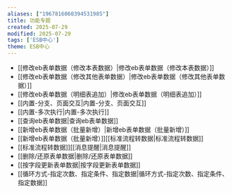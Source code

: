 ```yaml
---
aliases: ["1967816060394531985"]
title: 功能专题
created: 2025-07-29
modified: 2025-07-29
tags: ['ESB中心']
theme: ESB中心
---
```


- [[修改eb表单数据（修改本表数据）|修改eb表单数据（修改本表数据）]]
- [[修改eb表单数据（修改其他表单数据）|修改eb表单数据（修改其他表单数据）]]
- [[修改eb表单数据（明细表追加）|修改eb表单数据（明细表追加）]]
- [[内置-分支、页面交互|内置-分支、页面交互]]
- [[内置-多次执行|内置-多次执行]]
- [[查询eb表单数据|查询eb表单数据]]
- [[新增eb表单数据（批量新增）|新增eb表单数据（批量新增）]]
- [[新增eb表单数据（批量新增）]][[标准流程转数据|标准流程转数据]]
- [[标准流程转数据]][[消息提醒|消息提醒]]
- [[删除/还原表单数据|删除/还原表单数据]]
- [[按字段更新表单数据|按字段更新表单数据]]
- [[循环方式-指定次数、指定条件、指定数据|循环方式-指定次数、指定条件、指定数据]]